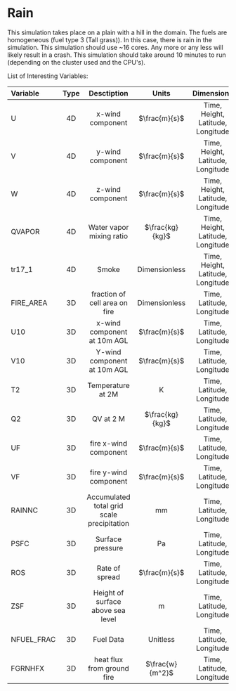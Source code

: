 # Rain

This simulation takes place on a plain with a hill in the domain. The fuels are homogeneous (fuel type 3 (Tall grass)). In this case, there is rain in the simulation. 
This simulation should use ~16 cores. Any more or any less will likely result in a crash. This simulation should take around 10 minutes to run (depending on the cluster used and the CPU's). 

List of Interesting Variables:

| Variable  | Type  | Desctiption     | Units | Dimensions |
|:----------|:-----: | :--------------:| :------: | :----: |
| U        | 4D  | x-wind component | $\frac{m}{s}$ | Time, Height, Latitude, Longitude |
| V        | 4D  | y-wind component | $\frac{m}{s}$ | Time, Height, Latitude, Longitude |
| W        | 4D  | z-wind component | $\frac{m}{s}$ | Time, Height, Latitude, Longitude |
| QVAPOR   | 4D  | Water vapor mixing ratio | $\frac{kg}{kg}$ | Time, Height, Latitude, Longitude |
| tr17_1   | 4D  | Smoke | Dimensionless | Time, Height, Latitude, Longitude |
| FIRE_AREA| 3D  | fraction of cell area on fire | Dimensionless | Time, Latitude, Longitude |
| U10      | 3D  | x-wind component at 10m AGL | $\frac{m}{s}$ | Time, Latitude, Longitude |
| V10      | 3D  | Y-wind component at 10m AGL | $\frac{m}{s}$ | Time, Latitude, Longitude |
| T2   | 3D  | Temperature at 2M | K | Time, Latitude, Longitude |
| Q2   | 3D  | QV at 2 M | $\frac{kg}{kg}$ | Time, Latitude, Longitude |
| UF   | 3D  | fire x-wind component | $\frac{m}{s}$ | Time, Latitude, Longitude |
| VF   | 3D  | fire y-wind component | $\frac{m}{s}$ | Time, Latitude, Longitude |
| RAINNC   | 3D  | Accumulated total grid scale precipitation | mm | Time, Latitude, Longitude |
| PSFC   | 3D  | Surface pressure | Pa | Time, Latitude, Longitude |
| ROS   | 3D  | Rate of spread | $\frac{m}{s}$ | Time, Latitude, Longitude |
| ZSF   | 3D  | Height of surface above sea level | m | Time, Latitude, Longitude |
| NFUEL_FRAC   | 3D  | Fuel Data | Unitless | Time, Latitude, Longitude |
| FGRNHFX   | 3D  | heat flux from ground fire | $\frac{w}{m^2}$ | Time, Latitude, Longitude |

